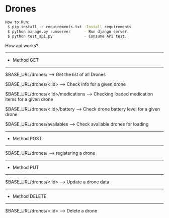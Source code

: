 # Drones

```bash
How to Run:
 $ pip install -r requirements.txt -Install requirements
 $ python manage.py runserver      - Run django server.
 $ python test_api.py              - Consume API test.
```
How api works?
***
* Method GET
***
$BASE_URL/drones/ --> Get the list of all Drones

$BASE_URL/drones/<:id> --> Check info for a given drone

$BASE_URL/drones/<:id>/medications --> Checking loaded medication items for a given drone

$BASE_URL/drones/<:id>/battery --> Check drone battery level for a given drone

$BASE_URL/drones/availables --> Check available drones for loading
***
* Method POST
***
$BASE_URL/drones/ --> registering a drone
***
* Method PUT
***
$BASE_URL/drones/<:id> --> Update a drone data
***
* Method DELETE
***
$BASE_URL/drones/<:id> --> Delete a drone
